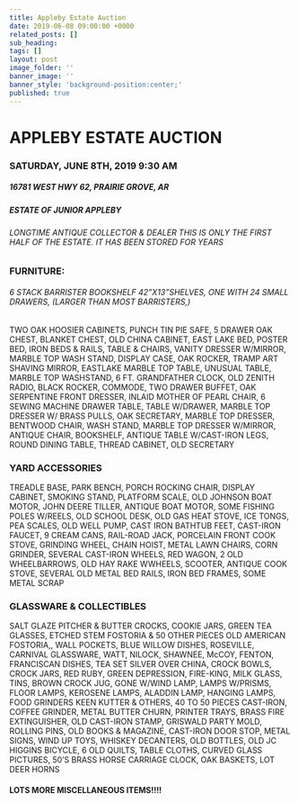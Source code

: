 ```yaml
---
title: Appleby Estate Auction
date: 2019-06-08 09:00:00 +0000
related_posts: []
sub_heading:  
tags: []
layout: post
image_folder: ''
banner_image: ''
banner_style: 'background-position:center;'
published: true
---
```

# APPLEBY ESTATE AUCTION
### SATURDAY, JUNE 8TH, 2019 9:30 AM
##### 16781 WEST HWY 62, PRAIRIE GROVE, AR 
##### ESTATE OF JUNIOR APPLEBY
###### LONGTIME ANTIQUE COLLECTOR & DEALER THIS IS ONLY THE FIRST HALF OF THE ESTATE. IT HAS BEEN STORED FOR YEARS

<!--break-->
### FURNITURE:
###### 6 STACK BARRISTER BOOKSHELF 42”X13”SHELVES, ONE WITH 24 SMALL DRAWERS, (LARGER THAN MOST BARRISTERS,)
 TWO OAK HOOSIER CABINETS, PUNCH TIN PIE SAFE, 5 DRAWER OAK CHEST, BLANKET CHEST, OLD CHINA CABINET, EAST LAKE BED, POSTER BED, IRON BEDS & RAILS, TABLE & CHAIRS, VANITY DRESSER W/MIRROR, MARBLE TOP WASH STAND, DISPLAY CASE, OAK ROCKER, TRAMP ART SHAVING MIRROR, EASTLAKE MARBLE TOP TABLE, UNUSUAL TABLE, MARBLE TOP WASHSTAND, 6 FT. GRANDFATHER CLOCK, OLD ZENITH RADIO, BLACK ROCKER, COMMODE, TWO DRAWER BUFFET, OAK SERPENTINE FRONT DRESSER, INLAID MOTHER OF PEARL CHAIR, 6 SEWING MACHINE DRAWER TABLE, TABLE W/DRAWER, MARBLE TOP DRESSER W/ BRASS PULLS, OAK SECRETARY, MARBLE TOP DRESSER, BENTWOOD CHAIR, WASH STAND, MARBLE TOP DRESSER W/MIRROR, ANTIQUE CHAIR, BOOKSHELF, ANTIQUE TABLE W/CAST-IRON LEGS, ROUND DINING TABLE, THREAD CABINET, OLD SECRETARY


### YARD ACCESSORIES
TREADLE BASE, PARK BENCH, PORCH ROCKING CHAIR, DISPLAY CABINET, SMOKING STAND, PLATFORM SCALE, OLD JOHNSON BOAT MOTOR, JOHN DEERE TILLER, ANTIQUE BOAT MOTOR, SOME FISHING POLES W/REELS, OLD SCHOOL DESK, OLD GAS HEAT STOVE, ICE TONGS, PEA SCALES, OLD WELL PUMP, CAST IRON BATHTUB FEET, CAST-IRON FAUCET, 9 CREAM CANS, RAIL-ROAD JACK, PORCELAIN FRONT COOK STOVE, GRINDING WHEEL, CHAIN HOIST, METAL LAWN CHAIRS, CORN GRINDER, SEVERAL CAST-IRON WHEELS, RED WAGON, 2 OLD WHEELBARROWS, OLD HAY RAKE WWHEELS, SCOOTER, ANTIQUE COOK STOVE, SEVERAL OLD METAL BED RAILS, IRON BED FRAMES, SOME METAL SCRAP


### GLASSWARE & COLLECTIBLES
SALT GLAZE PITCHER & BUTTER CROCKS, COOKIE JARS, GREEN TEA GLASSES, ETCHED STEM FOSTORIA & 50 OTHER PIECES OLD AMERICAN FOSTORIA,, WALL POCKETS, BLUE WILLOW DISHES, ROSEVILLE, CARNIVAL GLASSWARE, WATT, NILOCK, SHAWNEE, McCOY, FENTON, FRANCISCAN DISHES, TEA SET SILVER OVER CHINA, CROCK BOWLS, CROCK JARS, RED RUBY, GREEN DEPRESSION, FIRE-KING, MILK GLASS, TINS, BROWN CROCK JUG, GONE W/WIND LAMP, LAMPS W/PRISMS, FLOOR LAMPS, KEROSENE LAMPS, ALADDIN LAMP, HANGING LAMPS, FOOD GRINDERS KEEN KUTTER & OTHERS, 40 TO 50 PIECES CAST-IRON, COFFEE GRINDER, METAL BUTTER CHURN, PRINTER TRAYS, BRASS FIRE EXTINGUISHER, OLD CAST-IRON STAMP, GRISWALD PARTY MOLD, ROLLING PINS, OLD BOOKS & MAGAZINE, CAST-IRON DOOR STOP, METAL SIGNS, WIND UP TOYS, WHISKEY DECANTERS, OLD BOTTLES, OLD JC HIGGINS BICYCLE, 6 OLD QUILTS, TABLE CLOTHS, CURVED GLASS PICTURES, 50’S BRASS HORSE CARRIAGE CLOCK, OAK BASKETS, LOT DEER HORNS

#### LOTS MORE MISCELLANEOUS ITEMS!!!!